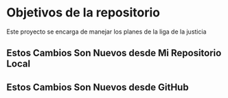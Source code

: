 # Objetivos de la repositorio

Este proyecto se encarga de manejar los planes de la liga de la justicia

## Estos Cambios Son Nuevos desde Mi Repositorio Local
## Estos Cambios Son Nuevos desde GitHub

